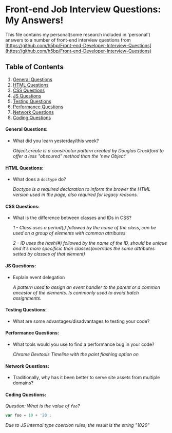 # Front-end Job Interview Questions: My Answers!

This file contains my personal(some research included in 'personal') answers to a number of front-end interview questions from [https://github.com/h5bp/Front-end-Developer-Interview-Questions](https://github.com/h5bp/Front-end-Developer-Interview-Questions)

## Table of Contents

  1. [General Questions](#general-questions)
  1. [HTML Questions](#html-questions)
  1. [CSS Questions](#css-questions)
  1. [JS Questions](#js-questions)
  1. [Testing Questions](#testing-questions)
  1. [Performance Questions](#performance-questions)
  1. [Network Questions](#network-questions)
  1. [Coding Questions](#coding-questions)

#### General Questions:

* What did you learn yesterday/this week?

   *Object.create is a constructor pattern created by Douglas Crockford to offer a less "obscured" method than the 'new Object'*

#### HTML Questions:

* What does a `doctype` do?

   *Doctype is a required declaration to inform the brower the HTML version used in the page, also required for legacy reasons.*

#### CSS Questions:

* What is the difference between classes and IDs in CSS?

   *1 - Class uses a period(.) followed by the name of the class, can be used on a group of elements with common attributes*
   
   *2 - ID uses the hash(#) followed by the name of the ID, should be unique and it's more specificic than classes(overrides the same attributes setted by classes of that element)*

#### JS Questions:

* Explain event delegation

   *A pattern used to assign an event handler to the parent or a common ancestor of the elements. Is commonly used to avoid batch assignments.*

#### Testing Questions:

* What are some advantages/disadvantages to testing your code?

#### Performance Questions:

* What tools would you use to find a performance bug in your code?

   *Chrome Devtools Timeline with the paint flashing option on*

#### Network Questions:

* Traditionally, why has it been better to serve site assets from multiple domains?

#### Coding Questions:

*Question: What is the value of `foo`?*
```javascript
var foo = 10 + '20';
```
   *Due to JS internal type coercion rules, the result is the string "1020"*
